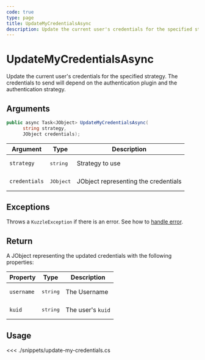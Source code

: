 ```yaml
---
code: true
type: page
title: UpdateMyCredentialsAsync
description: Update the current user's credentials for the specified strategy.
---
```


# UpdateMyCredentialsAsync

Update the current user's credentials for the specified strategy. The credentials to send will depend on the authentication plugin and the authentication strategy.

## Arguments

```csharp
public async Task<JObject> UpdateMyCredentialsAsync(
      string strategy,
      JObject credentials);
```

| Argument      | Type               | Description                          |
|---------------|--------------------|--------------------------------------|
| `strategy`    | <pre>string</pre>  | Strategy to use                      |
| `credentials` | <pre>JObject</pre> | JObject representing the credentials |

## Exceptions

Throws a `KuzzleException` if there is an error. See how to [handle error](/sdk/csharp/2/essentials/error-handling).

## Return

A JObject representing the updated credentials with the following properties:

| Property   | Type              | Description       |
|------------|-------------------|-------------------|
| `username` | <pre>string</pre> | The Username      |
| `kuid`     | <pre>string</pre> | The user's `kuid` |

## Usage

<<< ./snippets/update-my-credentials.cs
